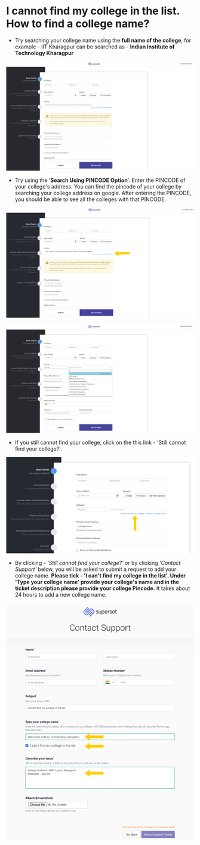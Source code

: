 # I cannot find my college in the list. How to find a college name?

* Try searching your college name using the **full name of the college**, for example - IIT Kharagpur can be searched as - **Indian Institute of Technology Kharagpur**

![](../../.gitbook/assets/image%20%2864%29.png)

* Try using the '**Search Using PINCODE Option**'. Enter the PINCODE of your college's address. You can find the pincode of your college by searching your college address on google. After entering the PINCODE, you should be able to see all the colleges with that PINCODE.

![](../../.gitbook/assets/image%20%28173%29.png)

![](../../.gitbook/assets/image%20%2861%29%20%281%29.png)

* If you still cannot find your college, click on the this link - 'Still cannot find your college?'.

![](../../.gitbook/assets/image%20%28216%29.png)

* By clicking - _'Still cannot find your college?'_  or by clicking _'Contact Support'_ below, you will be asked to submit a request to add your college name. **Please tick - 'I can't find my college in the list'. Under 'Type your college name' provide your college's name and in the ticket description please provide your college Pincode.** It takes about 24 hours to add a new college name. 

![](../../.gitbook/assets/image%20%28256%29.png)

 

